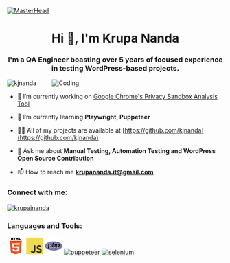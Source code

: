 [![MasterHead](https://media.licdn.com/dms/image/D4D16AQFPIgOeh6oMuw/profile-displaybackgroundimage-shrink_350_1400/0/1669716279670?e=1709164800&v=beta&t=G9MPWhzFt7L5GL0urKS1RPLLvEg7yui5pjxr50obePM)](https://www.linkedin.com/in/krupananda/)
<h1 align="center">Hi 👋, I'm Krupa Nanda</h1>
<h3 align="center">I'm a QA Engineer boasting over 5 years of focused experience in testing WordPress-based projects.</h3>
<img align="right" alt="Coding" width="400" src="https://media1.giphy.com/media/5taoPRGoF0XSb1pddA/giphy.gif?cid=ecf05e471ahvdx3mbeetovjzpyq8apjdim59os6oyzjkoe6u&ep=v1_gifs_search&rid=giphy.gif&ct=g"/>

<p align="left"> <img src="https://komarev.com/ghpvc/?username=kjnanda&label=Profile%20views&color=0e75b6&style=flat" alt="kjnanda" /> </p>

- 🔭 I’m currently working on [Google Chrome's Privacy Sandbox Analysis Tool](https://github.com/GoogleChromeLabs/ps-analysis-tool)

- 🌱 I’m currently learning **Playwright, Puppeteer**

- 👨‍💻 All of my projects are available at [https://github.com/kjnanda](https://github.com/kjnanda)

- 💬 Ask me about **Manual Testing, Automation Testing and WordPress Open Source Contribution**

- 📫 How to reach me **krupananda.it@gmail.com**

<h3 align="left">Connect with me:</h3>
<p align="left">
<a href="https://twitter.com/krupajnanda" target="blank"><img align="center" src="https://raw.githubusercontent.com/rahuldkjain/github-profile-readme-generator/master/src/images/icons/Social/twitter.svg" alt="krupajnanda" height="30" width="40" /></a>
</p>

<h3 align="left">Languages and Tools:</h3>
<p align="left"> <a href="https://www.w3.org/html/" target="_blank" rel="noreferrer"> <img src="https://raw.githubusercontent.com/devicons/devicon/master/icons/html5/html5-original-wordmark.svg" alt="html5" width="40" height="40"/> </a> <a href="https://developer.mozilla.org/en-US/docs/Web/JavaScript" target="_blank" rel="noreferrer"> <img src="https://raw.githubusercontent.com/devicons/devicon/master/icons/javascript/javascript-original.svg" alt="javascript" width="40" height="40"/> </a> <a href="https://www.php.net" target="_blank" rel="noreferrer"> <img src="https://raw.githubusercontent.com/devicons/devicon/master/icons/php/php-original.svg" alt="php" width="40" height="40"/> </a> <a href="https://github.com/puppeteer/puppeteer" target="_blank" rel="noreferrer"> <img src="https://www.vectorlogo.zone/logos/pptrdev/pptrdev-official.svg" alt="puppeteer" width="40" height="40"/> </a> <a href="https://www.selenium.dev" target="_blank" rel="noreferrer"> <img src="https://raw.githubusercontent.com/detain/svg-logos/780f25886640cef088af994181646db2f6b1a3f8/svg/selenium-logo.svg" alt="selenium" width="40" height="40"/> </a> </p>
